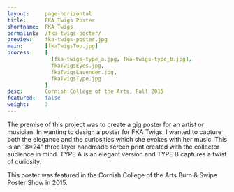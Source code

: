```yaml
---
layout:     page-horizontal
title:      FKA Twigs Poster
shortname:  FKA Twigs
permalink:  /fka-twigs-poster/
preview:    fka-twigs-poster.jpg
main:       [fkaTwigsTop.jpg]
process:    [
              [fka-twigs-type_a.jpg, fka-twigs-type_b.jpg],
              fkaTwigsEyes.jpg,
              fkaTwigsLavender.jpg,
              fkaTwigsType.jpg
            ]
desc:       Cornish College of the Arts, Fall 2015
featured:   false
weight:     3
---
```


The premise of this project was to create a gig poster for an artist or musician. In wanting to design a poster for FKA Twigs, I wanted to capture both the elegance and the curiosities which she evokes with her music. This is an 18×24" three layer handmade screen print created with the collector audience in mind. TYPE A is an elegant version and TYPE B captures a twist of curiosity.

This poster was featured in the Cornish College of the Arts Burn & Swipe Poster Show in 2015.
